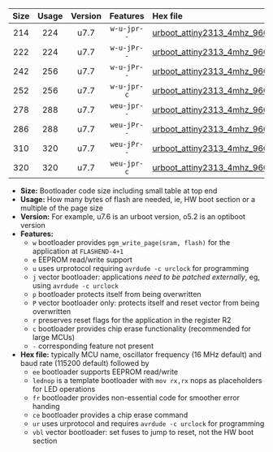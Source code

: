|Size|Usage|Version|Features|Hex file|
|:-:|:-:|:-:|:-:|:--|
|214|224|u7.7|`w-u-jpr--`|[urboot_attiny2313_4mhz_9600bps_lednop_ur_vbl.hex](https://raw.githubusercontent.com/stefanrueger/urboot.hex/main/mcus/attiny2313/fcpu_4mhz/9600_bps/urboot_attiny2313_4mhz_9600bps_lednop_ur_vbl.hex)|
|222|224|u7.7|`w-u-jPr--`|[urboot_attiny2313_4mhz_9600bps_ur_vbl.hex](https://raw.githubusercontent.com/stefanrueger/urboot.hex/main/mcus/attiny2313/fcpu_4mhz/9600_bps/urboot_attiny2313_4mhz_9600bps_ur_vbl.hex)|
|242|256|u7.7|`w-u-jPr--`|[urboot_attiny2313_4mhz_9600bps_lednop_fr_ur_vbl.hex](https://raw.githubusercontent.com/stefanrueger/urboot.hex/main/mcus/attiny2313/fcpu_4mhz/9600_bps/urboot_attiny2313_4mhz_9600bps_lednop_fr_ur_vbl.hex)|
|252|256|u7.7|`w-u-jpr-c`|[urboot_attiny2313_4mhz_9600bps_lednop_fr_ce_ur_vbl.hex](https://raw.githubusercontent.com/stefanrueger/urboot.hex/main/mcus/attiny2313/fcpu_4mhz/9600_bps/urboot_attiny2313_4mhz_9600bps_lednop_fr_ce_ur_vbl.hex)|
|278|288|u7.7|`weu-jpr--`|[urboot_attiny2313_4mhz_9600bps_ee_lednop_ur_vbl.hex](https://raw.githubusercontent.com/stefanrueger/urboot.hex/main/mcus/attiny2313/fcpu_4mhz/9600_bps/urboot_attiny2313_4mhz_9600bps_ee_lednop_ur_vbl.hex)|
|286|288|u7.7|`weu-jPr--`|[urboot_attiny2313_4mhz_9600bps_ee_ur_vbl.hex](https://raw.githubusercontent.com/stefanrueger/urboot.hex/main/mcus/attiny2313/fcpu_4mhz/9600_bps/urboot_attiny2313_4mhz_9600bps_ee_ur_vbl.hex)|
|310|320|u7.7|`weu-jPr--`|[urboot_attiny2313_4mhz_9600bps_ee_lednop_fr_ur_vbl.hex](https://raw.githubusercontent.com/stefanrueger/urboot.hex/main/mcus/attiny2313/fcpu_4mhz/9600_bps/urboot_attiny2313_4mhz_9600bps_ee_lednop_fr_ur_vbl.hex)|
|320|320|u7.7|`weu-jpr-c`|[urboot_attiny2313_4mhz_9600bps_ee_lednop_fr_ce_ur_vbl.hex](https://raw.githubusercontent.com/stefanrueger/urboot.hex/main/mcus/attiny2313/fcpu_4mhz/9600_bps/urboot_attiny2313_4mhz_9600bps_ee_lednop_fr_ce_ur_vbl.hex)|

- **Size:** Bootloader code size including small table at top end
- **Usage:** How many bytes of flash are needed, ie, HW boot section or a multiple of the page size
- **Version:** For example, u7.6 is an urboot version, o5.2 is an optiboot version
- **Features:**
  + `w` bootloader provides `pgm_write_page(sram, flash)` for the application at `FLASHEND-4+1`
  + `e` EEPROM read/write support
  + `u` uses urprotocol requiring `avrdude -c urclock` for programming
  + `j` vector bootloader: applications *need to be patched externally*, eg, using `avrdude -c urclock`
  + `p` bootloader protects itself from being overwritten
  + `P` vector bootloader only: protects itself and reset vector from being overwritten
  + `r` preserves reset flags for the application in the register R2
  + `c` bootloader provides chip erase functionality (recommended for large MCUs)
  + `-` corresponding feature not present
- **Hex file:** typically MCU name, oscillator frequency (16 MHz default) and baud rate (115200 default) followed by
  + `ee` bootloader supports EEPROM read/write
  + `lednop` is a template bootloader with `mov rx,rx` nops as placeholders for LED operations
  + `fr` bootloader provides non-essential code for smoother error handing
  + `ce` bootloader provides a chip erase command
  + `ur` uses urprotocol and requires `avrdude -c urclock` for programming
  + `vbl` vector bootloader: set fuses to jump to reset, not the HW boot section
